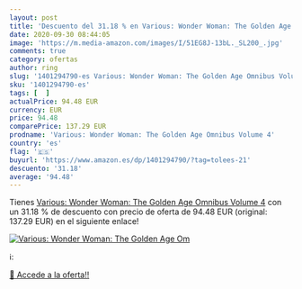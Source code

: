 ```yaml
---
layout: post
title: 'Descuento del 31.18 % en Various: Wonder Woman: The Golden Age Om'
date: 2020-09-30 08:44:05
image: 'https://m.media-amazon.com/images/I/51EG8J-13bL._SL200_.jpg'
comments: true
category: ofertas
author: ring
slug: '1401294790-es Various: Wonder Woman: The Golden Age Omnibus Volume 4'
sku: '1401294790-es'
tags: [  ]
actualPrice: 94.48 EUR
currency: EUR
price: 94.48
comparePrice: 137.29 EUR
prodname: 'Various: Wonder Woman: The Golden Age Omnibus Volume 4'
country: 'es'
flag: '🇪🇸'
buyurl: 'https://www.amazon.es/dp/1401294790/?tag=tolees-21'
descuento: '31.18'
average: '94.48'
---
```


Tienes [Various: Wonder Woman: The Golden Age Omnibus Volume 4](https://www.amazon.es/dp/1401294790/?tag=tolees-21) con un 31.18 % de descuento con precio de oferta de 94.48 EUR (original: 137.29 EUR) en el siguiente enlace!

[![Various: Wonder Woman: The Golden Age Om](https://m.media-amazon.com/images/I/51EG8J-13bL._SL200_.jpg)](https://www.amazon.es/dp/1401294790/?tag=tolees-21)

ℹ️:


[🛒 Accede a la oferta!!](https://www.amazon.es/dp/1401294790/?tag=tolees-21)
